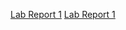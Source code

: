 [Lab Report 1](lab-report-1-week-2.html)
[Lab Report 1](https://hlm01.github.io/<your-lab-reports-repo>/lab-report-1-week-2.html)